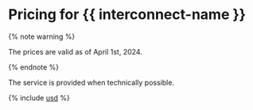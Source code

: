 # Pricing for {{ interconnect-name }}

{% note warning %}

The prices are valid as of April 1st, 2024.

{% endnote %}

The service is provided when technically possible.




{% include [usd](../_pricing/interconnect/usd.md) %}
